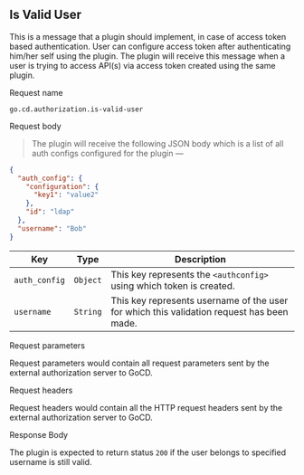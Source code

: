 ## Is Valid User

This is a message that a plugin should implement, in case of access token based authentication. User can configure access 
token after authenticating him/her self using the plugin. The plugin will receive this message when a user is trying to 
access API(s) via access token created using the same plugin.

<p class='request-name-heading'>Request name</p>

`go.cd.authorization.is-valid-user`

<p class='request-body-heading'>Request body</p>

> The plugin will receive the following JSON body which is a list of all auth configs configured for the plugin —

```json
{
  "auth_config": {
    "configuration": {
      "key1": "value2"
    },
    "id": "ldap"
  },
  "username": "Bob"
}
```


<p class='attributes-table-follows'></p>

| Key            | Type     | Description                                                                               |
|----------------|----------|-------------------------------------------------------------------------------------------|
| `auth_config`  | `Object` | This key represents the `<authconfig>` using which token is created.                      |
| `username`     | `String` | This key represents username of the user for which this validation request has been made. |

<p class='request-body-heading'>Request parameters</p>

Request parameters would contain all request parameters sent by the external authorization server to GoCD.

<p class='request-body-heading'>Request headers</p>

Request headers would contain all the HTTP request headers sent by the external authorization server to GoCD.

<p class='response-code-heading'>Response Body</p>

The plugin is expected to return status `200` if the user belongs to specified username is still valid.
